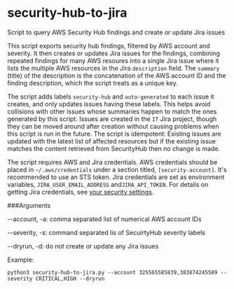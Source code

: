 # security-hub-to-jira
Script to query AWS Security Hub findings and create or update Jira issues

This script exports security hub findings, filtered by AWS account and severity.
It then creates or updates Jira issues for the findings, combining repeated findings
for many AWS resoures into a single Jira issue where it lists the multiple AWS
resources in the Jira `description` field.  The `summary` (title) of the description
is the concatenation of the AWS account ID and the finding description, which the
script treats as a unique key.

The script adds labels `security-hub` and `auto-generated` to each issue it creates,
and only updates issues having these labels. This helps avoid collisions with other
issues whose summaries happen to match the ones generated by this script.  Issues
are created in the `IT` Jira project, though they can be moved around after creation
without causing problems when this script is run in the future. The script is idempotent:
Existing issues are updated with the latest list of affected resources but if the
existing issue matches the content retrieved from SecurityHub then no change is made.

The script requires AWS and Jira credentials. AWS credentials should be placed in
`~/.aws/credentials` under a section titled, `[security-account]`.  It's recommended
to use an STS token.  Jira credentials are set as environment variables, 
`JIRA_USER_EMAIL_ADDRESS` and`JIRA_API_TOKEN`.  For details on getting Jira credentials,
see [your security settings](https://id.atlassian.com/manage-profile/security/api-tokens).

###Arguments

--account, -a: comma separated list of numerical AWS account IDs

--severity, -s: command separated lis of SecuirtyHub severity labels

--dryrun, -d:  do not create or update any Jira issues


Example:

```
python3 security-hub-to-jira.py --account 325565585839,383874245509 --severity CRITICAL,HIGH --dryrun

```

